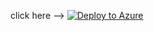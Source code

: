 click here -->
[![Deploy to Azure](http://azuredeploy.net/deploybutton.png)](https://azuredeploy.net/?https://github.com/dmytokrivoruchenko/telemetry/tree/tel/test/ARMTemplate/Azure/)
